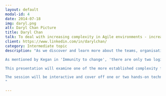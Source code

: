 ```yaml
---
layout: default
modal-id: 4
date: 2014-07-18
img: daryl.png
alt: Daryl Chan Picture
title: Daryl Chan
talk: To deal with increasing complexity in Agile environments - increase your own complexity
client: https://www.linkedin.com/in/darylchan/
category: Intermediate topic
description: "As we discover and learn more about the teams, organisations and world we exist in, naturally the situation becomes more complex. This is a problem (or delight!) for many Agile practitioners due to the focus on continuous learning - so what happens when it all gets a bit too messy, a bit too much, a bit too ... complex?

As mentioned by Kegan in 'Immunity to change', 'there are only two logical ways to mend this mismatch - reduce the world's complexity or increase our own.'

This presentation will examine one of the more established complexity frameworks (Cynefin) as use that as a basis for exploring various questions faced by Agile practitioners. For instance: Which Agile method should I choose? How do I get people's buy-in? How do I setup successful experiments? How can I change an organisation or situation without upsetting the initial conditions?

The session will be interactive and cover off one or two hands-on techniques to apply this thinking to certain situations.
"

---
```

